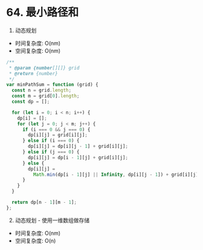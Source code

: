 # 64. 最小路径和

1. 动态规划

* 时间复杂度: O(nm)
* 空间复杂度: O(nm)

```js
/**
 * @param {number[][]} grid
 * @return {number}
 */
var minPathSum = function (grid) {
  const n = grid.length;
  const m = grid[0].length;
  const dp = [];

  for (let i = 0; i < n; i++) {
    dp[i] = [];
    for (let j = 0; j < m; j++) {
      if (i === 0 && j === 0) {
        dp[i][j] = grid[i][j];
      } else if (i === 0) {
        dp[i][j] = dp[i][j - 1] + grid[i][j];
      } else if (j === 0) {
        dp[i][j] = dp[i - 1][j] + grid[i][j];
      } else {
        dp[i][j] =
          Math.min(dp[i - 1][j] || Infinity, dp[i][j - 1]) + grid[i][j];
      }
    }
  }

  return dp[n - 1][m - 1];
};
```

2. 动态规划 - 使用一维数组做存储

* 时间复杂度: O(nm)
* 空间复杂度: O(n)